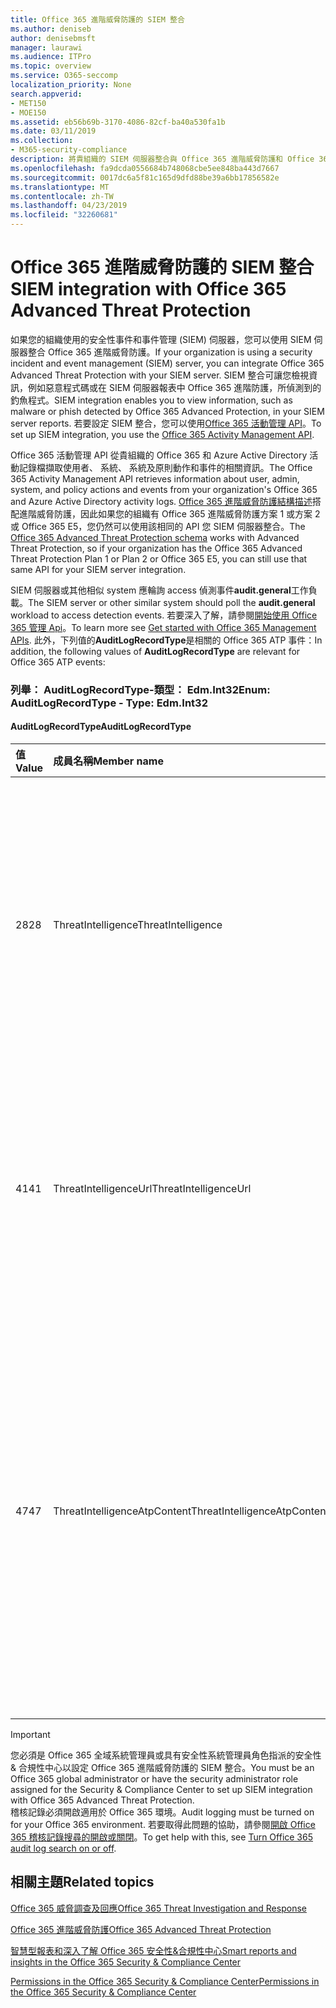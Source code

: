 ```yaml
---
title: Office 365 進階威脅防護的 SIEM 整合
ms.author: deniseb
author: denisebmsft
manager: laurawi
ms.audience: ITPro
ms.topic: overview
ms.service: O365-seccomp
localization_priority: None
search.appverid:
- MET150
- MOE150
ms.assetid: eb56b69b-3170-4086-82cf-ba40a530fa1b
ms.date: 03/11/2019
ms.collection:
- M365-security-compliance
description: 將貴組織的 SIEM 伺服器整合與 Office 365 進階威脅防護和 Office 365 活動管理 API 中的相關的威脅事件。
ms.openlocfilehash: fa9dcda0556684b748068cbe5ee848ba443d7667
ms.sourcegitcommit: 0017dc6a5f81c165d9dfd88be39a6bb17856582e
ms.translationtype: MT
ms.contentlocale: zh-TW
ms.lasthandoff: 04/23/2019
ms.locfileid: "32260681"
---
```

# <a name="siem-integration-with-office-365-advanced-threat-protection"></a><span data-ttu-id="deec2-103">Office 365 進階威脅防護的 SIEM 整合</span><span class="sxs-lookup"><span data-stu-id="deec2-103">SIEM integration with Office 365 Advanced Threat Protection</span></span>

<span data-ttu-id="deec2-104">如果您的組織使用的安全性事件和事件管理 (SIEM) 伺服器，您可以使用 SIEM 伺服器整合 Office 365 進階威脅防護。</span><span class="sxs-lookup"><span data-stu-id="deec2-104">If your organization is using a security incident and event management (SIEM) server, you can integrate Office 365 Advanced Threat Protection with your SIEM server.</span></span> <span data-ttu-id="deec2-105">SIEM 整合可讓您檢視資訊，例如惡意程式碼或在 SIEM 伺服器報表中 Office 365 進階防護，所偵測到的釣魚程式。</span><span class="sxs-lookup"><span data-stu-id="deec2-105">SIEM integration enables you to view information, such as malware or phish detected by Office 365 Advanced Protection, in your SIEM server reports.</span></span> <span data-ttu-id="deec2-106">若要設定 SIEM 整合，您可以使用[Office 365 活動管理 API](https://docs.microsoft.com/office/office-365-management-api/office-365-management-activity-api-reference)。</span><span class="sxs-lookup"><span data-stu-id="deec2-106">To set up SIEM integration, you use the [Office 365 Activity Management API](https://docs.microsoft.com/office/office-365-management-api/office-365-management-activity-api-reference).</span></span> 

<span data-ttu-id="deec2-107">Office 365 活動管理 API 從貴組織的 Office 365 和 Azure Active Directory 活動記錄檔擷取使用者、 系統、 系統及原則動作和事件的相關資訊。</span><span class="sxs-lookup"><span data-stu-id="deec2-107">The Office 365 Activity Management API retrieves information about user, admin, system, and policy actions and events from your organization's Office 365 and Azure Active Directory activity logs.</span></span> <span data-ttu-id="deec2-108">[Office 365 進階威脅防護結構描述](https://docs.microsoft.com/office/office-365-management-api/office-365-management-activity-api-schema#office-365-advanced-threat-protection-and-threat-intelligence-schema)搭配進階威脅防護，因此如果您的組織有 Office 365 進階威脅防護方案 1 或方案 2 或 Office 365 E5，您仍然可以使用該相同的 API 您 SIEM 伺服器整合。</span><span class="sxs-lookup"><span data-stu-id="deec2-108">The [Office 365 Advanced Threat Protection schema](https://docs.microsoft.com/office/office-365-management-api/office-365-management-activity-api-schema#office-365-advanced-threat-protection-and-threat-intelligence-schema) works with Advanced Threat Protection, so if your organization has the Office 365 Advanced Threat Protection Plan 1 or Plan 2 or Office 365 E5, you can still use that same API for your SIEM server integration.</span></span> 

<span data-ttu-id="deec2-109">SIEM 伺服器或其他相似 system 應輪詢 access 偵測事件**audit.general**工作負載。</span><span class="sxs-lookup"><span data-stu-id="deec2-109">The SIEM server or other similar system should poll the **audit.general** workload to access detection events.</span></span> <span data-ttu-id="deec2-110">若要深入了解，請參閱[開始使用 Office 365 管理 Api](https://docs.microsoft.com/office/office-365-management-api/get-started-with-office-365-management-apis)。</span><span class="sxs-lookup"><span data-stu-id="deec2-110">To learn more see [Get started with Office 365 Management APIs](https://docs.microsoft.com/office/office-365-management-api/get-started-with-office-365-management-apis).</span></span> <span data-ttu-id="deec2-111">此外，下列值的**AuditLogRecordType**是相關的 Office 365 ATP 事件：</span><span class="sxs-lookup"><span data-stu-id="deec2-111">In addition, the following values of **AuditLogRecordType** are relevant for Office 365 ATP events:</span></span>

### <a name="enum-auditlogrecordtype---type-edmint32"></a><span data-ttu-id="deec2-112">列舉： AuditLogRecordType-類型： Edm.Int32</span><span class="sxs-lookup"><span data-stu-id="deec2-112">Enum: AuditLogRecordType - Type: Edm.Int32</span></span>

#### <a name="auditlogrecordtype"></a><span data-ttu-id="deec2-113">AuditLogRecordType</span><span class="sxs-lookup"><span data-stu-id="deec2-113">AuditLogRecordType</span></span>

|<span data-ttu-id="deec2-114">值</span><span class="sxs-lookup"><span data-stu-id="deec2-114">Value</span></span>|<span data-ttu-id="deec2-115">成員名稱</span><span class="sxs-lookup"><span data-stu-id="deec2-115">Member name</span></span>|<span data-ttu-id="deec2-116">說明</span><span class="sxs-lookup"><span data-stu-id="deec2-116">Description</span></span>|
|:-----|:-----|:-----|
|<span data-ttu-id="deec2-117">28</span><span class="sxs-lookup"><span data-stu-id="deec2-117">28</span></span>|<span data-ttu-id="deec2-118">ThreatIntelligence</span><span class="sxs-lookup"><span data-stu-id="deec2-118">ThreatIntelligence</span></span>|<span data-ttu-id="deec2-119">從 Exchange Online Protection 和 Office 365 進階威脅防護的網路釣魚和惡意程式碼事件。</span><span class="sxs-lookup"><span data-stu-id="deec2-119">Phishing and malware events from Exchange Online Protection and Office 365 Advanced Threat Protection.</span></span>|
|<span data-ttu-id="deec2-120">41</span><span class="sxs-lookup"><span data-stu-id="deec2-120">41</span></span>|<span data-ttu-id="deec2-121">ThreatIntelligenceUrl</span><span class="sxs-lookup"><span data-stu-id="deec2-121">ThreatIntelligenceUrl</span></span>|<span data-ttu-id="deec2-122">ATP 安全連結區塊時間] 與 [封鎖覆寫來自 Office 365 進階威脅防護的事件。</span><span class="sxs-lookup"><span data-stu-id="deec2-122">ATP Safe Links time-of-block and block override events from Office 365 Advanced Threat Protection.</span></span>|
|<span data-ttu-id="deec2-123">47</span><span class="sxs-lookup"><span data-stu-id="deec2-123">47</span></span>|<span data-ttu-id="deec2-124">ThreatIntelligenceAtpContent</span><span class="sxs-lookup"><span data-stu-id="deec2-124">ThreatIntelligenceAtpContent</span></span>|<span data-ttu-id="deec2-125">在 SharePoint Online、 OneDrive for Business 和 Microsoft Teams 從 Office 365 進階威脅防護的檔案的網路釣魚和惡意程式碼事件。</span><span class="sxs-lookup"><span data-stu-id="deec2-125">Phishing and malware events for files in SharePoint Online, OneDrive for Business, and Microsoft Teams from Office 365 Advanced Threat Protection.</span></span>|

> [!IMPORTANT]
> <span data-ttu-id="deec2-126">您必須是 Office 365 全域系統管理員或具有安全性系統管理員角色指派的安全性 & 合規性中心以設定 Office 365 進階威脅防護的 SIEM 整合。</span><span class="sxs-lookup"><span data-stu-id="deec2-126">You must be an Office 365 global administrator or have the security administrator role assigned for the Security & Compliance Center to set up SIEM integration with Office 365 Advanced Threat Protection.</span></span><br/><span data-ttu-id="deec2-127">稽核記錄必須開啟適用於 Office 365 環境。</span><span class="sxs-lookup"><span data-stu-id="deec2-127">Audit logging must be turned on for your Office 365 environment.</span></span> <span data-ttu-id="deec2-128">若要取得此問題的協助，請參閱[開啟 Office 365 稽核記錄搜尋的開啟或關閉](turn-audit-log-search-on-or-off.md)。</span><span class="sxs-lookup"><span data-stu-id="deec2-128">To get help with this, see [Turn Office 365 audit log search on or off](turn-audit-log-search-on-or-off.md).</span></span>

## <a name="related-topics"></a><span data-ttu-id="deec2-129">相關主題</span><span class="sxs-lookup"><span data-stu-id="deec2-129">Related topics</span></span>

[<span data-ttu-id="deec2-130">Office 365 威脅調查及回應</span><span class="sxs-lookup"><span data-stu-id="deec2-130">Office 365 Threat Investigation and Response</span></span>](office-365-ti.md)

[<span data-ttu-id="deec2-131">Office 365 進階威脅防護</span><span class="sxs-lookup"><span data-stu-id="deec2-131">Office 365 Advanced Threat Protection</span></span>](office-365-atp.md)

[<span data-ttu-id="deec2-132">智慧型報表和深入了解 Office 365 安全性&amp;合規性中心</span><span class="sxs-lookup"><span data-stu-id="deec2-132">Smart reports and insights in the Office 365 Security &amp; Compliance Center</span></span>](reports-and-insights-in-security-and-compliance.md)
  
[<span data-ttu-id="deec2-133">Permissions in the Office 365 Security &amp; Compliance Center</span><span class="sxs-lookup"><span data-stu-id="deec2-133">Permissions in the Office 365 Security &amp; Compliance Center</span></span>](permissions-in-the-security-and-compliance-center.md)
  
